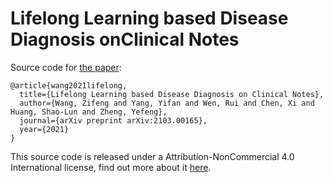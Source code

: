 # Lifelong Learning based Disease Diagnosis onClinical Notes

Source code for [the paper](https://arxiv.org/pdf/2103.00165.pdf):

```
@article{wang2021lifelong,
  title={Lifelong Learning based Disease Diagnosis on Clinical Notes},
  author={Wang, Zifeng and Yang, Yifan and Wen, Rui and Chen, Xi and Huang, Shao-Lun and Zheng, Yefeng},
  journal={arXiv preprint arXiv:2103.00165},
  year={2021}
}
```

This source code is released under a Attribution-NonCommercial 4.0 International
license, find out more about it [here](LICENSE).